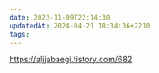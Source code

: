 ```yaml
---
date: 2023-11-09T22:14:30
updatedAt: 2024-04-21 18:34:36+2210
tags: 
---
```

https://aljjabaegi.tistory.com/682